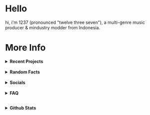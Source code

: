 # Hello

hi, i'm 1237 (pronounced "twelve three seven"), a multi-genre music producer & mindustry modder from Indonesia.

# More Info

<details><summary><b>Recent Projects</b></summary>
  <br>
  <ul>
    <li><details><summary>  Non-music</summary><br>
      <ul>
        <li><a href="https://github.com/12three7/codenamewindstorm">Codename: Windstorm</a></li>
        <li><a href="https://github.com/12three7/notsosimpletextgame">Not-So-Simple Text Game</a></li>
        <li><a href="https://12three7.me">12three7.me</a></li>
      </ul>
    </details></li>
    <br>
    <li><details><summary>Music</summary><br>
      <ul>
        <li><a href="https://youtube.com/playlist?list=PL-9JdATROorBrVJ_UTSRUnw28WZoN4_Ox">Drafts / Forgotten Tracks Part 2</a></li>
        <li><a href="https://youtube.com/playlist?list=PL-9JdATROorAYuXT2DUatMVA_amRxhGw5">Project Oblivion OST</a></li>
      </ul>
    </details></li>
  </ul>
</details>
<br>
<details>
<summary><b>Random Facts</b></summary>
<br>
<ul>
  <li>i&#39;m currently learning java (the programming language, not the spoken language).</li>
  <li>my internet alias is 1237, but (almost) everybody on the internet calls me 1234.</li>
  <li>most of my music are made in fl studio mobile.</li>
  <li>i like releasing albums.</li>
  <li>even though i&#39;m a music producer, i&#39;ve never made a music-related program.</li>
  <li>i like playing mindustry and making mindustry mods. and i have captured 160 sectors in the (mindustry) campaign. and i&#39;ve never captured sector   24.</li>
  <li>most of my art/sprites/music are weird and very experimental.</li>
  <li>binary0011 isn&#39;t my first mindustry mod.</li>
  <li>i can solve a rubik&#39;s cube.</li>
  <li>i &quot;&quot;accidentally&quot;&quot; learned html after updating this readme.</li>
</ul>
</details>
<br>
<details>
<summary><b>Socials</b></summary><br>
<ol>
<li><a href="https://12three7.me/">website</a></li>
<li><a href="https://youtube.com/1237yt">youtube</a></li>
<li><a href="https://discord.gg/j6FYRPhzFt">discord</a></li>
<li><a href="https://spoti.fi/3PMF0ei">spotify</a></li>
<li><a href="https://1237.bandcamp.com/">bandcamp</a></li>
<li><a href="https://instagram.com/12three7/">instagram</a></li>
<li><a href="https://soundcloud.app.goo.gl/9Cn8p">soundcloud</a></li>
<li><a href="https://weeklybeats.com/12three7/">weeklybeats</a></li>
<li><a href="https://github.com/12three7/">github</a></li>
<li><a href="https://creator.nightcafe.studio/u/1237">nightcafe</a></li>
</ol>
</details>
<br>
<details><summary><b>FAQ</b></summary>
<p><strong>q: what daw(/software) do you use to make music?</strong>
<br><br>
<em>a: fl studio mobile, famitracker, lsdj.</em>
<br><br>
<strong>q: what genre(s) (/style) of music do you produce?</strong>
<br><br>
<em>a: ambient, chiptune/8-bit, house, acid house, future house, experimental, experimental electronic, improvisation, generative, dark ambient, lofi, lofi hip-hop, hip-hop/trap, future bass, dubstep, deathstep, riddim dubstep, electro, complextro, electro house, edm, trance, psytrance, tech trance, drum and bass, drumstep.</em>
<br><br>
<strong>q: why do you often release albums? / how do you make/produce a lot of music (in a &quot;&quot;short&quot;&quot; time)?</strong>
<br><br>
<em>a: I don&#39;t know.</em>
<br><br>
<strong>q: why is all your album artwork/cover grayscale?</strong>
<br><br>
<em>a: I like grayscale art (/color).</em>
<br><br>
<strong>q: what happened to your youtube channel?</strong>
<br><br>
<em>a: I deleted my old youtube channel (which has 154 subscribers) on March 3, 2021. I created a new youtube channel on February 28, 2021. I deleted my old channel because it was &quot;connected&quot; with the topic channel for 1235.</em> <br> <strong><em>note: I changed the artist name from 1235 to &quot;1237&quot; on December 23, 2020.</em></strong>
<br><br>
<strong>q: what happened to your old youtube videos/songs?</strong>
<br><br>
<em>a: I deleted them.</em>
<br><br>
<strong>q: am i allowed to use your music (as a backsound/soundtrack) for my videos/livestreams/games/__?</strong>
<br><br>
<em>a: as long as you credit me (in the description/credits), yes, you&#39;re allowed to use my music.</em>
<br><br>
<strong>q: why is your artist name 1237? / why you change your artist name from 1235 to 1237?</strong>
<br><br>
<em>a: because there&#39;s an artist(/band?) called 1235 that makes music longer than me.</em>
<br><br>
<strong>q: what does the name (number?) &quot;1237&quot; mean?</strong>
<br><br>
<em>a: that name doesn&#39;t have any meaning at all.</em>
</details>
<br></p>
<details><summary><b>Github Stats</b></summary>

![1237's GitHub Stats](https://github-readme-stats.vercel.app/api?username=12three7&show_icons=true&theme=radical)
<a href="https://github.com"><img align="center" src="https://github-readme-stats.vercel.app/api/top-langs/?username=12three7&layout=compact&theme=radical&hide_border=false" /></a>
[![GitHub Streak](http://github-readme-streak-stats.herokuapp.com?user=12three7&hide_border=false&background=141321&ring=FC428C&fire=E8CA43&dates=A7FCF5&currStreakLabel=FFFFFF&sideNums=A7FCF5&currStreakNum=E8CA43&sideLabels=FFFFFF&stroke=FFFFFF)](#)
[![trophy](https://github-profile-trophy.vercel.app/?username=12three7&theme=radical)](https://github.com/ryo-ma/github-profile-trophy)
</details>
<br>
